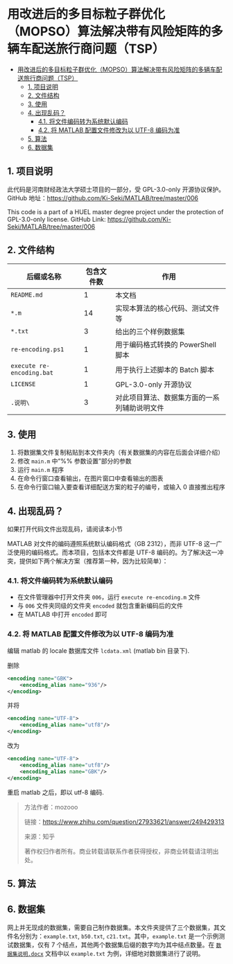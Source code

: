 # 用改进后的多目标粒子群优化（MOPSO）算法解决带有风险矩阵的多辆车配送旅行商问题（TSP）

- [用改进后的多目标粒子群优化（MOPSO）算法解决带有风险矩阵的多辆车配送旅行商问题（TSP）](#用改进后的多目标粒子群优化mopso算法解决带有风险矩阵的多辆车配送旅行商问题tsp)
  - [1. 项目说明](#1-项目说明)
  - [2. 文件结构](#2-文件结构)
  - [3. 使用](#3-使用)
  - [4. 出现乱码？](#4-出现乱码)
    - [4.1. 将文件编码转为系统默认编码](#41-将文件编码转为系统默认编码)
    - [4.2. 将 MATLAB 配置文件修改为以 UTF-8 编码为准](#42-将-matlab-配置文件修改为以-utf-8-编码为准)
  - [5. 算法](#5-算法)
  - [6. 数据集](#6-数据集)

## 1. 项目说明

此代码是河南财经政法大学硕士项目的一部分，受 GPL-3.0-only 开源协议保护。GitHub 地址：https://github.com/Ki-Seki/MATLAB/tree/master/006

This code is a part of a HUEL master degree project under the protection of GPL-3.0-only license. GitHub Link: https://github.com/Ki-Seki/MATLAB/tree/master/006

## 2. 文件结构

|后缀或名称|包含文件数|作用|
|--|--|--|
|`README.md`|1|本文档|
|`*.m`|14|实现本算法的核心代码、测试文件等|
|`*.txt`|3|给出的三个样例数据集|
|`re-encoding.ps1`|1|用于编码格式转换的 PowerShell 脚本|
|`execute re-encoding.bat`|1|用于执行上述脚本的 Batch 脚本|
|`LICENSE`|1|GPL-3.0-only 开源协议|
|`.说明\`|3|对此项目算法、数据集方面的一系列辅助说明文件|

## 3. 使用

1. 将数据集文件复制粘贴到本文件夹内（有关数据集的内容在后面会详细介绍）
2. 修改 `main.m` 中“%% 参数设置”部分的参数
3. 运行 `main.m` 程序
4. 在命令行窗口查看输出，在图片窗口中查看输出的图表
5. 在命令行窗口输入要查看详细配送方案的粒子的编号，或输入 0 直接推出程序

## 4. 出现乱码？

如果打开代码文件出现乱码，请阅读本小节

MATLAB 对文件的编码遵照系统默认编码格式（GB 2312），而非 UTF-8 这一广泛使用的编码格式。而本项目，包括本文件都是 UTF-8 编码的。为了解决这一冲突，提供如下两个解决方案（推荐第一种，因为比较简单）：

### 4.1. 将文件编码转为系统默认编码

* 在文件管理器中打开文件夹 `006`，运行 `execute re-encoding.m` 文件
* 与 `006` 文件夹同级的文件夹 `encoded` 就包含重新编码后的文件
* 在 MATLAB 中打开 `encoded` 即可

### 4.2. 将 MATLAB 配置文件修改为以 UTF-8 编码为准

编辑 matlab 的 locale 数据库文件 `lcdata.xml` (matlab bin 目录下).

删除

```xml
<encoding name="GBK">
    <encoding_alias name="936"/>
</encoding>
```

并将

```xml
<encoding name="UTF-8">
    <encoding_alias name="utf8"/>
</encoding>
```

改为

```xml
<encoding name="UTF-8">
    <encoding_alias name="utf8"/>
    <encoding_alias name="GBK"/>
</encoding>
```

重启 matlab 之后，即以 utf-8 编码.

> 方法作者：mozooo
> 
> 链接：https://www.zhihu.com/question/27933621/answer/249429313
> 
> 来源：知乎
> 
> 著作权归作者所有。商业转载请联系作者获得授权，非商业转载请注明出处。

## 5. 算法

## 6. 数据集

网上并无现成的数据集，需要自己制作数据集。本文件夹提供了三个数据集，其文件名分别为：`example.txt`, `b50.txt`, `c21.txt`。其中，`example.txt` 是一个示例测试数据集，仅有 7 个结点，其他两个数据集后缀的数字均为其中结点数量。在 [`数据集说明.docx`](./说明/数据集说明.docx) 文档中以 `example.txt` 为例，详细地对数据集进行了说明。
